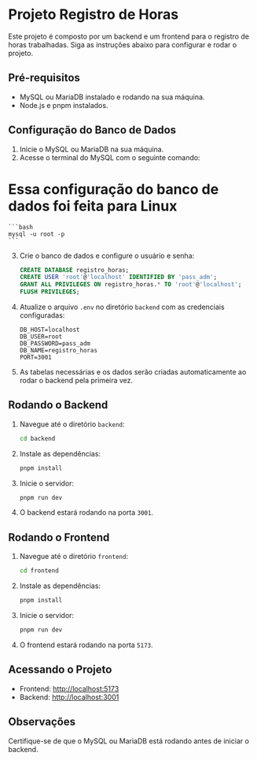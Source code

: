# Projeto Registro de Horas

Este projeto é composto por um backend e um frontend para o registro de horas trabalhadas. Siga as instruções abaixo para configurar e rodar o projeto.

## Pré-requisitos

- MySQL ou MariaDB instalado e rodando na sua máquina.
- Node.js e pnpm instalados.

## Configuração do Banco de Dados


1. Inicie o MySQL ou MariaDB na sua máquina.
2. Acesse o terminal do MySQL com o seguinte comando:
# Essa configuração do banco de dados foi feita para Linux
    ```bash
    mysql -u root -p
    ```
3. Crie o banco de dados e configure o usuário e senha:
    ```sql
    CREATE DATABASE registro_horas;
    CREATE USER 'root'@'localhost' IDENTIFIED BY 'pass_adm';
    GRANT ALL PRIVILEGES ON registro_horas.* TO 'root'@'localhost';
    FLUSH PRIVILEGES;
    ```
4. Atualize o arquivo `.env` no diretório `backend` com as credenciais configuradas:
    ```
    DB_HOST=localhost
    DB_USER=root
    DB_PASSWORD=pass_adm
    DB_NAME=registro_horas
    PORT=3001
    ```
5. As tabelas necessárias e os dados serão criadas automaticamente ao rodar o backend pela primeira vez.

## Rodando o Backend

1. Navegue até o diretório `backend`:
    ```bash
    cd backend
    ```
2. Instale as dependências:
    ```bash
    pnpm install
    ```
3. Inicie o servidor:
    ```bash
    pnpm run dev
    ```
4. O backend estará rodando na porta `3001`.

## Rodando o Frontend

1. Navegue até o diretório `frontend`:
    ```bash
    cd frontend
    ```
2. Instale as dependências:
    ```bash
    pnpm install
    ```
3. Inicie o servidor:
    ```bash
    pnpm run dev
    ```
4. O frontend estará rodando na porta `5173`.

## Acessando o Projeto

- Frontend: [http://localhost:5173](http://localhost:5173)
- Backend: [http://localhost:3001](http://localhost:3001)

## Observações

Certifique-se de que o MySQL ou MariaDB está rodando antes de iniciar o backend.